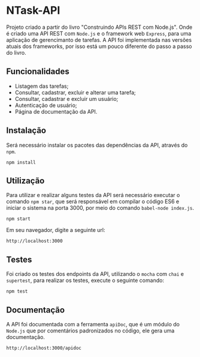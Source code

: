 # NTask-API

Projeto criado a partir do livro "Construindo APIs REST com Node.js". Onde é criado uma API REST com `Node.js` e o framework web `Express`, para uma aplicação de gerencimanto de tarefas. A API foi implementada nas versões atuais dos frameworks, por isso está um pouco diferente do passo a passo do livro.

## Funcionalidades

- Listagem das tarefas;
- Consultar, cadastrar, excluir e alterar uma tarefa;
- Consultar, cadastrar e excluir um usuário;
- Autenticação de usuário;
- Página de documentação da API.

## Instalação

Será necessário instalar os pacotes das dependências da API, através do `npm`.

```
npm install
```

## Utilização

Para utilizar e realizar alguns testes da API será necessário executar o comando `npm star`, que será responsável em compilar o código ES6 e iniciar o sistema na porta 3000, por meio do comando `babel-node index.js`.

```
npm start
```

Em seu navegador, digite a seguinte url:

```
http://localhost:3000
```

## Testes

Foi criado os testes dos endpoints da API, utilizando o `mocha` com `chai` e `supertest`, para realizar os testes, execute o seguinte comando:

```
npm test
```

## Documentação

A API foi documentada com a ferramenta `apiDoc`, que é um módulo do `Node.js` que por comentários padronizados no código, ele gera uma documentação.

```
http://localhost:3000/apidoc
```